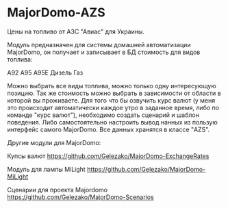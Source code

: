 # MajorDomo-AZS
Цены на топливо от АЗС "Авиас" для Украины.

Модуль предназначен для системы домашней автоматизации MajorDomo, он получает и записывает в БД стоимость для видов топлива:

A92
A95
A95E
Дизель
Газ

Можно выбрать все виды топлива, можно только одну интересующую позицию. Так же стоимость можно выбрать в зависимости от области в которой вы проживаете. 
Для того что бы озвучить курс валют (у меня это происходит автоматически каждое утро в заданное время, либо по команде "курс валют"), необходимо создать сценарий и шаблон поведения.
Либо самостоятельно настроить вывод нанных из пользую интерфейс самого MajorDomo. Все данных хранятся в классе "AZS".

Другие модули для MajorDomo:

Купсы валют
https://github.com/Gelezako/MajorDomo-ExchangeRates

Модуль для лампы MiLight
https://github.com/Gelezako/MajorDomo-MiLight

Сценарии для проекта Majordomo
https://github.com/Gelezako/MajorDomo-Scenarios
